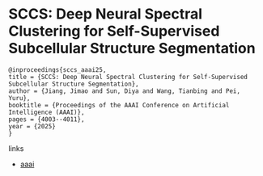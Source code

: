# SCCS: Deep Neural Spectral Clustering for Self-Supervised Subcellular Structure Segmentation

```
@inproceedings{sccs_aaai25,
title = {SCCS: Deep Neural Spectral Clustering for Self-Supervised Subcellular Structure Segmentation},
author = {Jiang, Jimao and Sun, Diya and Wang, Tianbing and Pei, Yuru},
booktitle = {Proceedings of the AAAI Conference on Artificial Intelligence (AAAI)},
pages = {4003--4011},
year = {2025}
}
```

links
- [aaai](https://ojs.aaai.org/index.php/AAAI/article/view/32419)
